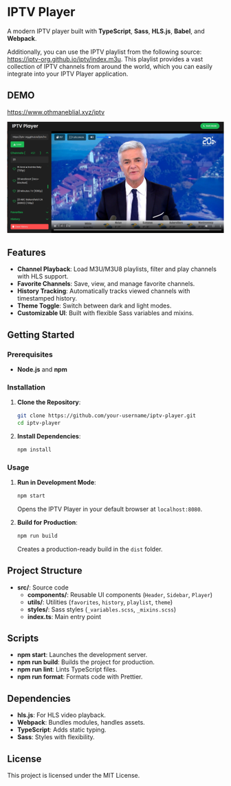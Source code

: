 # IPTV Player

A modern IPTV player built with **TypeScript**, **Sass**, **HLS.js**, **Babel**, and **Webpack**.

Additionally, you can use the IPTV playlist from the following source: https://iptv-org.github.io/iptv/index.m3u. This playlist provides a vast collection of IPTV channels from around the world, which you can easily integrate into your IPTV Player application.

## DEMO

https://www.othmaneblial.xyz/iptv

![alt text](demo.png)

## Features

- **Channel Playback**: Load M3U/M3U8 playlists, filter and play channels with HLS support.
- **Favorite Channels**: Save, view, and manage favorite channels.
- **History Tracking**: Automatically tracks viewed channels with timestamped history.
- **Theme Toggle**: Switch between dark and light modes.
- **Customizable UI**: Built with flexible Sass variables and mixins.

## Getting Started

### Prerequisites

- **Node.js** and **npm**

### Installation

1. **Clone the Repository**:

   ```bash
   git clone https://github.com/your-username/iptv-player.git
   cd iptv-player
   ```

2. **Install Dependencies**:
   ```bash
   npm install
   ```

### Usage

1. **Run in Development Mode**:

   ```bash
   npm start
   ```

   Opens the IPTV Player in your default browser at `localhost:8080`.

2. **Build for Production**:
   ```bash
   npm run build
   ```
   Creates a production-ready build in the `dist` folder.

## Project Structure

- **src/**: Source code
  - **components/**: Reusable UI components (`Header`, `Sidebar`, `Player`)
  - **utils/**: Utilities (`favorites`, `history`, `playlist`, `theme`)
  - **styles/**: Sass styles (`_variables.scss`, `_mixins.scss`)
  - **index.ts**: Main entry point

## Scripts

- **npm start**: Launches the development server.
- **npm run build**: Builds the project for production.
- **npm run lint**: Lints TypeScript files.
- **npm run format**: Formats code with Prettier.

## Dependencies

- **hls.js**: For HLS video playback.
- **Webpack**: Bundles modules, handles assets.
- **TypeScript**: Adds static typing.
- **Sass**: Styles with flexibility.

## License

This project is licensed under the MIT License.
